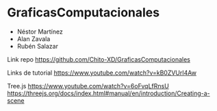 # GraficasComputacionales
- Néstor Martínez
- Alan Zavala
- Rubén Salazar

Link repo
https://github.com/Chito-XD/GraficasComputacionales


Links de tutorial 
https://www.youtube.com/watch?v=kB0ZVUrI4Aw

Tree.js
https://www.youtube.com/watch?v=6oFvqLfRnsU
https://threejs.org/docs/index.html#manual/en/introduction/Creating-a-scene